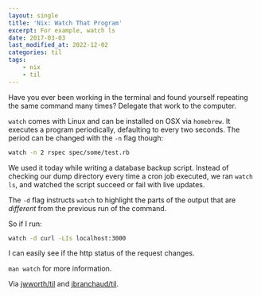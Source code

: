 ```yaml
---
layout: single
title: 'Nix: Watch That Program'
excerpt: For example, watch ls
date: 2017-03-03
last_modified_at: 2022-12-02
categories: til
tags:
    - nix
    - til
---
```


Have you ever been working in the terminal and found yourself repeating the
same command many times? Delegate that work to the computer.

`watch` comes with Linux and can be installed on OSX via `homebrew`.
It executes a program periodically, defaulting to every two seconds.
The period can be changed with the `-n` flag though:

```bash
watch -n 2 rspec spec/some/test.rb
```

We used it today while writing a database backup script. Instead of checking
our dump directory every time a cron job executed,
we ran `watch ls`, and watched the script succeed or fail with live updates.

The `-d` flag instructs `watch` to highlight the parts of the output that are
_different_ from the previous run of the command.

So if I run:

```bash
watch -d curl -LIs localhost:3000
```

I can easily see if the http status of the request changes.

`man watch` for more information.

Via [jwworth/til](https://github.com/jwworth/til) and
[jbranchaud/til](https://github.com/jbranchaud/til).

